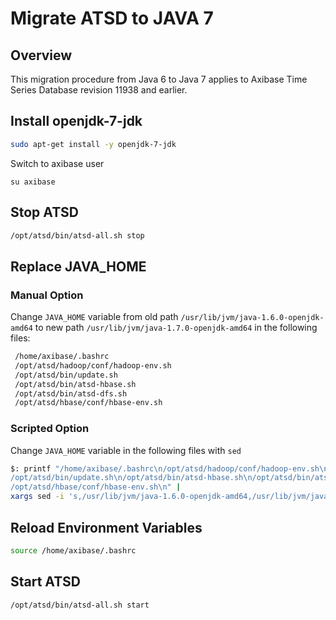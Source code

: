 # Migrate ATSD to JAVA 7

## Overview

This migration procedure from Java 6 to Java 7 applies to Axibase Time
Series Database revision 11938 and earlier.

## Install openjdk-7-jdk

```sh
sudo apt-get install -y openjdk-7-jdk      
```

Switch to axibase user

```
su axibase
```

## Stop ATSD

```sh
/opt/atsd/bin/atsd-all.sh stop
```

## Replace JAVA_HOME

### Manual Option

Change `JAVA_HOME` variable from old path `/usr/lib/jvm/java-1.6.0-openjdk-amd64` to new path 
`/usr/lib/jvm/java-1.7.0-openjdk-amd64` in the following files:

```sh
 /home/axibase/.bashrc                                                    
 /opt/atsd/hadoop/conf/hadoop-env.sh                                      
 /opt/atsd/bin/update.sh                                                  
 /opt/atsd/bin/atsd-hbase.sh                                              
 /opt/atsd/bin/atsd-dfs.sh                                                
 /opt/atsd/hbase/conf/hbase-env.sh                                        
```

### Scripted Option

Change `JAVA_HOME` variable in the following files with `sed`

```sh
$: printf "/home/axibase/.bashrc\n/opt/atsd/hadoop/conf/hadoop-env.sh\n\
/opt/atsd/bin/update.sh\n/opt/atsd/bin/atsd-hbase.sh\n/opt/atsd/bin/atsd-dfs.sh\n\
/opt/atsd/hbase/conf/hbase-env.sh\n" |
xargs sed -i 's,/usr/lib/jvm/java-1.6.0-openjdk-amd64,/usr/lib/jvm/java-1.7.0-openjdk-amd64,g'    
```

## Reload Environment Variables

```sh
source /home/axibase/.bashrc
```

## Start ATSD

```sh
/opt/atsd/bin/atsd-all.sh start
```

